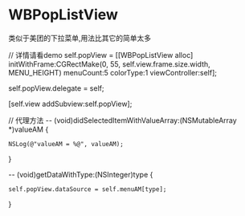 # WBPopListView
类似于美团的下拉菜单,用法比其它的简单太多

// 详情请看demo
self.popView = [[WBPopListView alloc] initWithFrame:CGRectMake(0, 55, self.view.frame.size.width, MENU_HEIGHT) menuCount:5 colorType:1 viewController:self];

self.popView.delegate = self;

[self.view addSubview:self.popView];


// 代理方法
-- (void)didSelectedItemWithValueArray:(NSMutableArray *)valueAM {

    NSLog(@"valueAM = %@", valueAM);

}

-- (void)getDataWithType:(NSInteger)type {

    self.popView.dataSource = self.menuAM[type];

}

